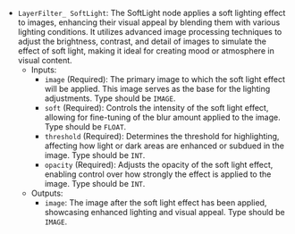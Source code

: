 - `LayerFilter_ SoftLight`: The SoftLight node applies a soft lighting effect to images, enhancing their visual appeal by blending them with various lighting conditions. It utilizes advanced image processing techniques to adjust the brightness, contrast, and detail of images to simulate the effect of soft light, making it ideal for creating mood or atmosphere in visual content.
    - Inputs:
        - `image` (Required): The primary image to which the soft light effect will be applied. This image serves as the base for the lighting adjustments. Type should be `IMAGE`.
        - `soft` (Required): Controls the intensity of the soft light effect, allowing for fine-tuning of the blur amount applied to the image. Type should be `FLOAT`.
        - `threshold` (Required): Determines the threshold for highlighting, affecting how light or dark areas are enhanced or subdued in the image. Type should be `INT`.
        - `opacity` (Required): Adjusts the opacity of the soft light effect, enabling control over how strongly the effect is applied to the image. Type should be `INT`.
    - Outputs:
        - `image`: The image after the soft light effect has been applied, showcasing enhanced lighting and visual appeal. Type should be `IMAGE`.
